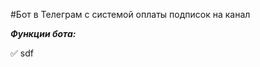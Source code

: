 
#Бот в Телеграм с системой оплаты подписок на канал

***Функции бота:***

:white_check_mark: sdf


